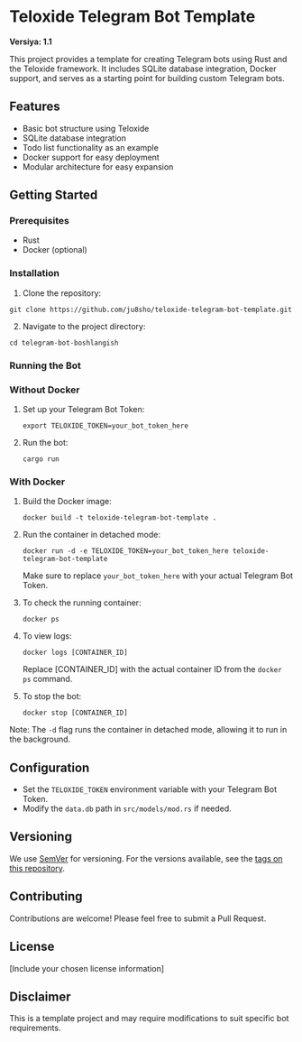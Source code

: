 


# Teloxide Telegram Bot Template
**Versiya: 1.1**

This project provides a template for creating Telegram bots using Rust and the Teloxide framework. It includes SQLite database integration, Docker support, and serves as a starting point for building custom Telegram bots.

## Features

- Basic bot structure using Teloxide
- SQLite database integration
- Todo list functionality as an example
- Docker support for easy deployment
- Modular architecture for easy expansion

## Getting Started

### Prerequisites

- Rust
- Docker (optional)

### Installation

1. Clone the repository:
```
git clone https://github.com/ju8sho/teloxide-telegram-bot-template.git
```
2. Navigate to the project directory:
```
cd telegram-bot-boshlangish
```

### Running the Bot

### Without Docker

1. Set up your Telegram Bot Token:
   ```
   export TELOXIDE_TOKEN=your_bot_token_here
   ```
2. Run the bot:
   ```
   cargo run
   ```

### With Docker

1. Build the Docker image:
   ```
   docker build -t teloxide-telegram-bot-template .
   ```
2. Run the container in detached mode:
   ```
   docker run -d -e TELOXIDE_TOKEN=your_bot_token_here teloxide-telegram-bot-template
   ```

   Make sure to replace `your_bot_token_here` with your actual Telegram Bot Token.

3. To check the running container:
   ```
   docker ps
   ```

4. To view logs:
   ```
   docker logs [CONTAINER_ID]
   ```
   Replace [CONTAINER_ID] with the actual container ID from the `docker ps` command.

5. To stop the bot:
   ```
   docker stop [CONTAINER_ID]
   ```

Note: The `-d` flag runs the container in detached mode, allowing it to run in the background.

## Configuration

- Set the `TELOXIDE_TOKEN` environment variable with your Telegram Bot Token.
- Modify the `data.db` path in `src/models/mod.rs` if needed.

## Versioning

We use [SemVer](http://semver.org/) for versioning. For the versions available, see the [tags on this repository](https://github.com/ju8sho/teloxide-telegram-bot-template/tags).


## Contributing

Contributions are welcome! Please feel free to submit a Pull Request.

## License

[Include your chosen license information]

## Disclaimer

This is a template project and may require modifications to suit specific bot requirements.

